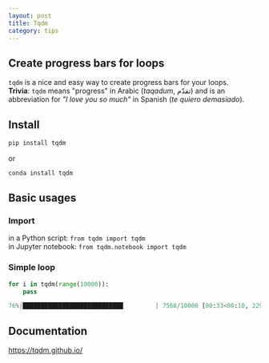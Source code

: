 ```yaml
---
layout: post
title: Tqdm
category: tips
---
```


## Create progress bars for loops

`tqdm` is a nice and easy way to create progress bars for your loops.  
**Trivia**: `tqdm` means "progress" in Arabic (*taqadum*, تقدّم) and is an abbreviation for *"I love you so much"* in Spanish (*te quiero demasiado*).

## Install 
```bash
pip install tqdm
```
or
```bash
conda install tqdm
```

## Basic usages

### Import
in a Python script: `from tqdm import tqdm`  
in Jupyter notebook: `from tqdm.notebook import tqdm`

### Simple loop
```python
for i in tqdm(range(10000)):
    pass

76%|████████████████████████████         | 7568/10000 [00:33<00:10, 229.00it/s]
```

### 

## Documentation
https://tqdm.github.io/